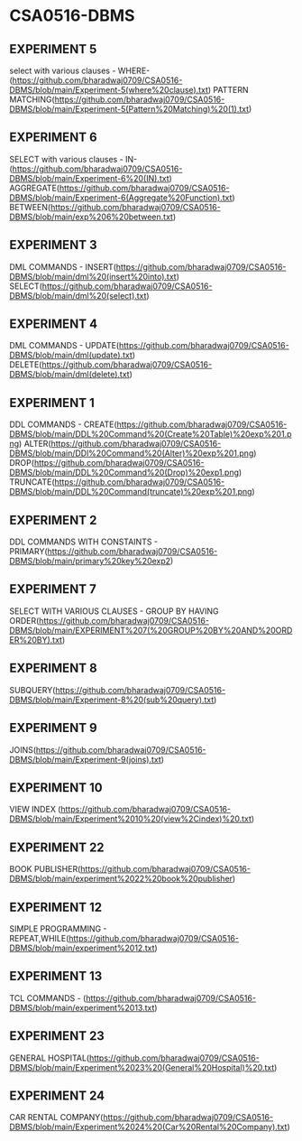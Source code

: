 # CSA0516-DBMS
## EXPERIMENT 5 
select with various clauses - WHERE-(https://github.com/bharadwaj0709/CSA0516-DBMS/blob/main/Experiment-5(where%20clause).txt)
                           PATTERN MATCHING(https://github.com/bharadwaj0709/CSA0516-DBMS/blob/main/Experiment-5(Pattern%20Matching)%20(1).txt)
## EXPERIMENT 6
SELECT with various clauses - IN-(https://github.com/bharadwaj0709/CSA0516-DBMS/blob/main/Experiment-6%20(IN).txt)
                              AGGREGATE(https://github.com/bharadwaj0709/CSA0516-DBMS/blob/main/Experiment-6(Aggregate%20Function).txt)
                              BETWEEN(https://github.com/bharadwaj0709/CSA0516-DBMS/blob/main/exp%206%20between.txt)
## EXPERIMENT 3
DML COMMANDS - INSERT(https://github.com/bharadwaj0709/CSA0516-DBMS/blob/main/dml%20(insert%20into).txt)
               SELECT(https://github.com/bharadwaj0709/CSA0516-DBMS/blob/main/dml%20(select).txt)
## EXPERIMENT 4
DML COMMANDS - UPDATE(https://github.com/bharadwaj0709/CSA0516-DBMS/blob/main/dml(update).txt)
               DELETE(https://github.com/bharadwaj0709/CSA0516-DBMS/blob/main/dml(delete).txt)
## EXPERIMENT 1
DDL COMMANDS - CREATE(https://github.com/bharadwaj0709/CSA0516-DBMS/blob/main/DDL%20Command%20(Create%20Table)%20exp%201.png)
               ALTER(https://github.com/bharadwaj0709/CSA0516-DBMS/blob/main/DDl%20Command%20(Alter)%20exp%201.png)
               DROP(https://github.com/bharadwaj0709/CSA0516-DBMS/blob/main/DDL%20Command%20(Drop)%20exp1.png)
               TRUNCATE(https://github.com/bharadwaj0709/CSA0516-DBMS/blob/main/DDL%20Command(truncate)%20exp%201.png)
## EXPERIMENT 2
DDL COMMANDS WITH CONSTAINTS - PRIMARY(https://github.com/bharadwaj0709/CSA0516-DBMS/blob/main/primary%20key%20exp2)
## EXPERIMENT 7
SELECT WITH VARIOUS CLAUSES - GROUP BY HAVING ORDER(https://github.com/bharadwaj0709/CSA0516-DBMS/blob/main/EXPERIMENT%207(%20GROUP%20BY%20AND%20ORDER%20BY).txt)
## EXPERIMENT 8
SUBQUERY(https://github.com/bharadwaj0709/CSA0516-DBMS/blob/main/Experiment-8%20(sub%20query).txt)
## EXPERIMENT 9
JOINS(https://github.com/bharadwaj0709/CSA0516-DBMS/blob/main/Experiment-9(joins).txt)
## EXPERIMENT 10 
VIEW INDEX (https://github.com/bharadwaj0709/CSA0516-DBMS/blob/main/Experiment%2010%20(view%2Cindex)%20.txt)
## EXPERIMENT 22
BOOK PUBLISHER(https://github.com/bharadwaj0709/CSA0516-DBMS/blob/main/experiment%2022%20book%20publisher)
## EXPERIMENT 12
SIMPLE PROGRAMMING - REPEAT,WHILE(https://github.com/bharadwaj0709/CSA0516-DBMS/blob/main/experiment%2012.txt)
## EXPERIMENT 13
TCL COMMANDS - (https://github.com/bharadwaj0709/CSA0516-DBMS/blob/main/experiment%2013.txt)
## EXPERIMENT 23
GENERAL HOSPITAL(https://github.com/bharadwaj0709/CSA0516-DBMS/blob/main/Experiment%2023%20(General%20Hospital)%20.txt)
## EXPERIMENT 24
CAR RENTAL COMPANY(https://github.com/bharadwaj0709/CSA0516-DBMS/blob/main/Experiment%2024%20(Car%20Rental%20Company).txt)
